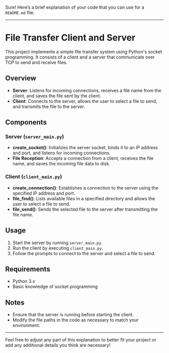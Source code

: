 Sure! Here’s a brief explanation of your code that you can use for a `README.md` file:

---

# File Transfer Client and Server

This project implements a simple file transfer system using Python's socket programming. It consists of a client and a server that communicate over TCP to send and receive files.

## Overview

- **Server**: Listens for incoming connections, receives a file name from the client, and saves the file sent by the client.
- **Client**: Connects to the server, allows the user to select a file to send, and transmits the file to the server.

## Components

### Server (`server_main.py`)

- **create_socket()**: Initializes the server socket, binds it to an IP address and port, and listens for incoming connections.
- **File Reception**: Accepts a connection from a client, receives the file name, and saves the incoming file data to disk.

### Client (`client_main.py`)

- **create_connection()**: Establishes a connection to the server using the specified IP address and port.
- **file_find()**: Lists available files in a specified directory and allows the user to select a file to send.
- **file_send()**: Sends the selected file to the server after transmitting the file name.

## Usage

1. Start the server by running `server_main.py`.
2. Run the client by executing `client_main.py`.
3. Follow the prompts to connect to the server and select a file to send.

## Requirements

- Python 3.x
- Basic knowledge of socket programming

## Notes

- Ensure that the server is running before starting the client.
- Modify the file paths in the code as necessary to match your environment.

---

Feel free to adjust any part of this explanation to better fit your project or add any additional details you think are necessary!